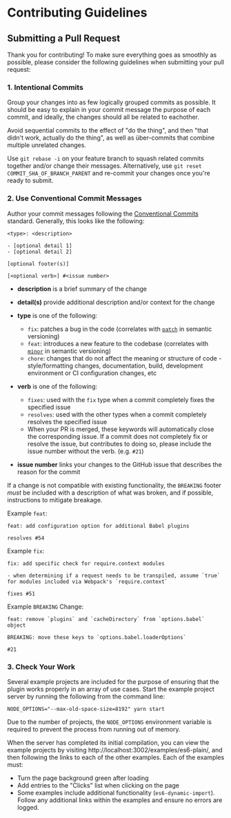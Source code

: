 # Contributing Guidelines

## Submitting a Pull Request
Thank you for contributing! To make sure everything goes as smoothly as possible, please consider the following guidelines when submitting your pull request:

### 1. Intentional Commits

Group your changes into as few logically grouped commits as possible. It should be easy to explain in your commit message the purpose of each commit, and ideally, the changes should all be related to eachother.

Avoid sequential commits to the effect of "do the thing", and then "that didn't work, actually do the thing", as well as über-commits that combine multiple unrelated changes.

Use `git rebase -i` on your feature branch to squash related commits together and/or change their messages. Alternatively, use `git reset COMMIT_SHA_OF_BRANCH_PARENT` and re-commit your changes once you're ready to submit.

### 2. Use Conventional Commit Messages

Author your commit messages following the [Conventional Commits](https://www.conventionalcommits.org/en/v1.0.0/#summary) standard. Generally, this looks like the following:

```
<type>: <description>

- [optional detail 1]
- [optional detail 2]

[optional footer(s)]

[<optional verb>] #<issue number>
```
- **description** is a brief summary of the change
- **detail(s)** provide additional description and/or context for the change
- **type** is one of the following:
  - `fix`: patches a bug in the code (correlates with [`patch`](http://semver.org/#summary) in semantic versioning)
  - `feat`: introduces a new feature to the codebase (correlates with [`minor`](http://semver.org/#summary) in semantic versioning)
  - `chore`: changes that do not affect the meaning or structure of code - style/formatting changes, documentation, build, development environment or CI configuration changes, etc

- **verb** is one of the following:
  - `fixes`: used with the `fix` type when a commit completely fixes the specified issue
  - `resolves`: used with the other types when a commit completely resolves the specified issue
  - When your PR is merged, these keywords will automatically close the corresponding issue. If a commit does not completely fix or resolve the issue, but contributes to doing so, please include the issue number without the verb. (e.g. `#21`)
- **issue number** links your changes to the GitHub issue that describes the reason for the commit

If a change is not compatible with existing functionality, the `BREAKING` footer _must_ be included with a description of what was broken, and if possible, instructions to mitigate breakage.

Example `feat`:
```
feat: add configuration option for additional Babel plugins

resolves #54
```

Example `fix`:
```
fix: add specific check for require.context modules

- when determining if a request needs to be transpiled, assume `true` for modules included via Webpack's `require.context`

fixes #51
```

Example `BREAKING` Change:
```
feat: remove `plugins` and `cacheDirectory` from `options.babel` object

BREAKING: move these keys to `options.babel.loaderOptions`

#21
```

### 3. Check Your Work

Several example projects are included for the purpose of ensuring that the plugin works properly in an array of use cases. Start the example project server by running the following from the command line:

```
NODE_OPTIONS="--max-old-space-size=8192" yarn start
```

Due to the number of projects, the `NODE_OPTIONS` environment variable is required to prevent the process from running out of memory.

When the server has completed its initial compilation, you can view the example projects by visiting http://localhost:3002/examples/es6-plain/, and then following the links to each of the other examples. Each of the examples must:

- Turn the page background green after loading
- Add entries to the "Clicks" list when clicking on the page
- Some examples include additional functionality (`es6-dynamic-import`). Follow any additional links within the examples and ensure no errors are logged.
